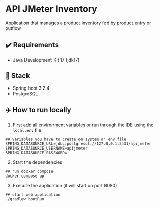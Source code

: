 # API JMeter Inventory
Application that manages a product inventory fed by product entry or outflow

## ✔️ Requirements
- Java Development Kit 17 (jdk17)

## 🍔 Stack
- Spring boot 3.2.4
- PostgreSQL

## ✈️ How to run locally
1. First add all environment variables or run through the IDE using the `local.env` file
```shell
## Variables you have to create on system or env file
SPRING_DATASOURCE_URL=jdbc:postgresql://127.0.0.1:5431/apijmeter
SPRING_DATASOURCE_USERNAME=apijmeter
SPRING_DATASOURCE_PASSWORD=
```
2. Start the dependencies
```shell
## run docker compose
docker-compose up
```
3. Execute the application (it will start on port 8080)
```shell
## start web application
./gradlew bootRun
```
